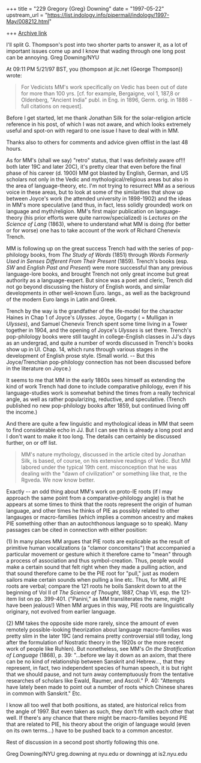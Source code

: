 +++
title = "229 Gregory {Greg} Downing"
date = "1997-05-22"
upstream_url = "https://list.indology.info/pipermail/indology/1997-May/008212.html"

+++
[Archive link](https://list.indology.info/pipermail/indology/1997-May/008212.html)

I'll split G. Thompson's post into two shorter parts to answer it, as a lot
of important issues come up and I know that wading through one long post can
be annoying. Greg Downing/NYU

At 09:11 PM 5/21/97 BST, you (thompson at jlc.net (George Thompson)) wrote:
>For Vedicists MM's work specifically on Vedic has been out of date for more
>than 100 yrs. [cf. for example, Bergaigne, vol 1, 187,8 or Oldenberg,
>"Ancient India" publ. in Eng. in 1896, Germ. orig. in 1886 - full citations
>on request].
>

Before I get started, let me thank Jonathan Silk for the solar-religion
article reference in his post, of which I was not aware, and which looks
extremely useful and spot-on with regard to one issue I have to deal with in MM.

Thanks also to others for comments and advice given offlist in the last 48
hours.

As for MM's (shall we say) "retro" status, that I was definitely aware of!!!
both  later 19C and later 20C), it's pretty clear that even before the final
phase of his career (d. 1900) MM got blasted by English, German, and US
scholars not only in the Vedic and mythological/religious areas but also in
the area of language-theory, etc. I'm not trying to resurrect MM as a
serious voice in these areas, but to look at some of the similarities that
show up between Joyce's work (he attended university in 1898-1902) and the
ideas in MM's more speculative (and thus, in fact, less solidly grounded)
work on language and myth/religion. MM's first major publication on
language-theory (his prior efforts were quite narrow/specialized) is
_Lectures on the Science of Lang_ (1863), where to understand what MM is
doing (for better or for worse) one has to take account of the work of
Richard Chenevix Trench.

MM is following up on the great success Trench had with the series of
pop-philology books, from _The Study of Words_ (1851) through _Words
Formerly Used in Senses Different From Their Present_ (1859). Trench's books
(esp. _SW_ and _English Past and Present_) were more successful than any
previous language-lore books, and brought Trench not only great income but
great authority as a language-expert. But since was a poet and cleric,
Trench did not go beyond discussing the history of English words, and
similar developments in other well-known Euro. langs., as well as the
background of the modern Euro langs in Latin and Greek.

Trench by the way is the grandfather of the life-model for the character
Haines in Chap 1 of Joyce's _Ulysses_. Joyce, Gogarty ( = Mulligan in
_Ulysses_), and Samuel Chenevix Trench spent some time living in a Tower
together in 1904, and the opening of Joyce's _Ulysses_ is set there.
Trench's pop-philology books were still taught in college-English classes in
JJ's days as an undergrad, and quite a number of words discussed in Trench's
books show up in Ul. Chap. 14, which runs through various stages in the
development of English prose style. (Small world. -- But this
Joyce/Trenchian pop-philology connection has not been discussed before in
the literature on Joyce.)

It seems to me that MM in the early 1860s sees himself as extending the kind
of work Trench had done to include comparative philology, even if his
language-studies work is somewhat behind the times from a really technical
angle, as well as rather popularizing, reductive, and speculative. (Trench
published no new pop-philology books after 1859, but continued living off
the income.)

And there are quite a few linguistic and mythological ideas in MM that seem
to find considerable echo in JJ. But I can see this is already a long post
and I don't want to make it too long. The details can certainly be discussed
further, on or off list.

>MM's nature mythology, discussed in the article cited by Jonathan Silk, is
>based, of course, on his extensive readings of Vedic. But MM labored under
>the typical 19th cent. misconception that he was dealing with the "dawn of
>civilization" or something like that, re the Rgveda.  We now know better.
>

Exactly -- an odd thing about MM's work on proto-IE roots (if I may approach
the same point from a comparative-philology angle) is that he appears at
some times to think that the roots represent the origin of human language,
and other times he thinks of PIE as possibly related to other langauges or
macro-families (which implies a common ancestry and makes PIE something
other than an autochthonous language so to speak). Many passages can be
cited in connection with either position:

(1) In many places MM argues that PIE roots are explicable as the result of
primitive human vocalizations (a "clamor concomitans") that accompanied a
particular movement or gesture which it therefore came to "mean" through a
process of association and thus symbol-creation. Thus, people would make a
certain sound that felt right when they made a pulling action, and that
sound therefore came to be the PIE root for "pull," just as modern sailors
make certain sounds when pulling a line etc. Thus, for MM, all PIE roots are
verbal; compare the 121 roots he boils Sanskrit down to at the beginning of
Vol II of _The Science of Thought_, 1887, Chap VII, esp. the 121-item list
on pp. 399-401. ("Panini," as MM transliterates the name, might have been
jealous!) When MM argues in this way, PIE roots are linguistically
originary, not evolved from earlier language.

(2) MM takes the opposite side more rarely, since the amount of even
remotely possible-looking theorization about language macro-families was
pretty slim in the later 19C (and remains pretty controversial still today,
long after the formulation of Nostratic theory in the 1920s or the more
recent work of people like Ruhlen). But nonetheless, see MM's _On the
Stratification of Language_ (1868), p. 39: "...before we lay it down as an
axiom, that there can be no kind of relationship between Sanskrit and
Hebrew..., that they represent, in fact, two independent species of human
speech, it is but right that we should pause, and not turn away
contemptuously from the tentative researches of scholars like Ewald, Raumer,
and Ascoli." P. 40: "Attempts have lately been made to point out a number of
roots which Chinese shares in common with Sanskrit." Etc.

I know all too well that both positions, as stated, are historical relics
from the angle of 1997. But even taken as such, they don't fit with each
other that well. If there's any chance that there might be macro-families
beyond PIE that are related to PIE, his theory about the origin of language
would (even on its own terms...) have to be pushed back to a common ancestor.

Rest of discussion in a second post shortly following this one.

Greg Downing/NYU
greg.downing at nyu.edu
or
downingg at is2.nyu.edu





